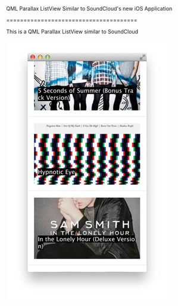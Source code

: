 QML Parallax ListView
Similar to SoundCloud's new iOS Application

======================================

This is a QML Parallax ListView similar to SoundCloud

![image](q-soundcloud.jpg)